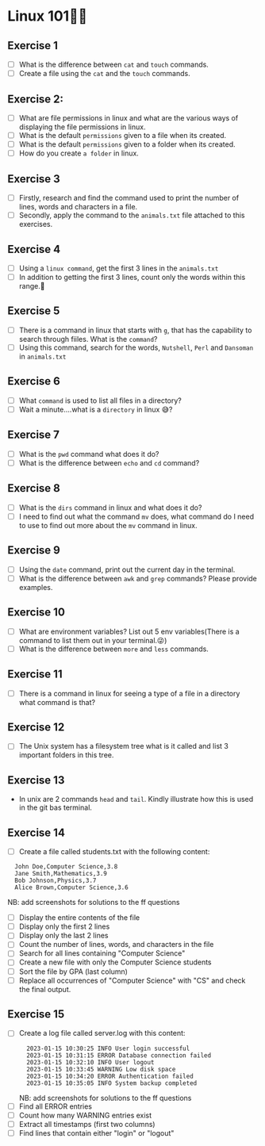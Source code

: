 # Linux 101👷🏻

## Exercise 1
  - [ ] What is the difference between `cat` and `touch` commands.
  - [ ] Create a file using the `cat` and the `touch` commands.
## Exercise 2: 
  - [ ] What are file permissions in linux and what are the various ways of displaying the file permissions in linux.
  - [ ] What is the default `permissions` given to a file when its created.
  - [ ] What is the default `permissions` given to a folder when its created.
  - [ ] How do you create `a folder` in linux.
## Exercise 3
  - [ ] Firstly, research and find the command used to print the number of lines, words and characters in a file.
  - [ ] Secondly, apply the command to the `animals.txt` file attached to this exercises.
## Exercise 4
  - [ ] Using a `linux command`, get the first 3 lines in the `animals.txt`
  - [ ] In addition to getting the first 3 lines, count only the words within this range.🫣
## Exercise 5
  - [ ] There is a command in linux that starts with `g`, that has the capability to search through fiiles. What is the `command`?
  - [ ] Using this command, search for the words, `Nutshell`, `Perl` and `Dansoman` in `animals.txt`
## Exercise 6
  - [ ] What `command` is used to list all files in a directory?
  - [ ] Wait a minute....what is a `directory` in linux 😅?
## Exercise 7
  - [ ] What is the `pwd` command what does it do?
  - [ ] What is the difference between `echo` and `cd` command?
## Exercise 8
  - [ ] What is the `dirs` command in linux and what does it do? 
  - [ ] I need to find out what the command `mv` does, what command do I need to use to find out more about the `mv` command in linux.
## Exercise 9
  - [ ] Using the `date` command, print out the current day in the terminal.
  - [ ] What is the difference between `awk` and `grep` commands? Please provide examples.
## Exercise 10
  - [ ] What are environment variables? List out 5 env variables(There is a command to list them out in your terminal.😜)
  - [ ] What is the difference between `more` and `less` commands.
## Exercise 11
  - [ ] There is a command in linux for seeing a type of a file in a directory what command is that?
## Exercise 12
  - [ ] The Unix system has a filesystem tree what is it called and list 3 important folders in this tree.
## Exercise 13
  - In unix are 2 commands `head` and `tail`. Kindly illustrate how this is used in the git bas terminal.

## Exercise 14
  - [ ] Create a file called students.txt with the following content:
  ```
    John Doe,Computer Science,3.8
    Jane Smith,Mathematics,3.9
    Bob Johnson,Physics,3.7
    Alice Brown,Computer Science,3.6
  ```
  NB: add screenshots for solutions to the ff questions
  - [ ] Display the entire contents of the file
  - [ ] Display only the first 2 lines
  - [ ] Display only the last 2 lines
  - [ ] Count the number of lines, words, and characters in the file
  - [ ] Search for all lines containing "Computer Science"
  - [ ] Create a new file with only the Computer Science students
  - [ ] Sort the file by GPA (last column)
  - [ ] Replace all occurrences of "Computer Science" with "CS" and check the final output.

## Exercise 15
  - [ ] Create a log file called server.log with this content:
    ```
      2023-01-15 10:30:25 INFO User login successful
      2023-01-15 10:31:15 ERROR Database connection failed
      2023-01-15 10:32:10 INFO User logout
      2023-01-15 10:33:45 WARNING Low disk space
      2023-01-15 10:34:20 ERROR Authentication failed
      2023-01-15 10:35:05 INFO System backup completed
    ```
    NB: add screenshots for solutions to the ff questions
  - [ ] Find all ERROR entries
  - [ ] Count how many WARNING entries exist
  - [ ] Extract all timestamps (first two columns)
  - [ ] Find lines that contain either "login" or "logout"
